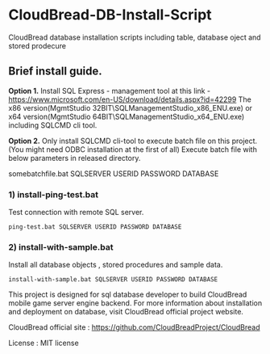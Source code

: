 # CloudBread-DB-Install-Script
CloudBread database installation scripts including table, database oject and stored prodecure

## Brief install guide.
**Option 1.**
Install SQL Express - management tool at this link - https://www.microsoft.com/en-US/download/details.aspx?id=42299 
The x86 version(MgmtStudio 32BIT\SQLManagementStudio_x86_ENU.exe) or x64 version(MgmtStudio 64BIT\SQLManagementStudio_x64_ENU.exe) including SQLCMD cli tool.

**Option 2.**
Only install SQLCMD cli-tool to execute batch file on this project.(You might need ODBC installation at the first of all)
Execute batch file with below parameters in released directory.

somebatchfile.bat SQLSERVER USERID PASSWORD DATABASE

### 1) install-ping-test.bat
Test connection with remote SQL server.

```
ping-test.bat SQLSERVER USERID PASSWORD DATABASE
```

### 2) install-with-sample.bat
Install all database objects , stored procedures and sample data.

```
install-with-sample.bat SQLSERVER USERID PASSWORD DATABASE
```



This project is designed for sql database developer to build CloudBread mobile game server engine backend. For more information about installation and deployment on database, visit CloudBread official project website.

CloudBread official site : https://github.com/CloudBreadProject/CloudBread

License : MIT license
